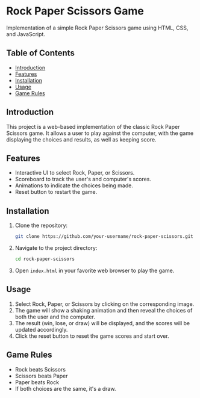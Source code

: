 # Rock Paper Scissors Game

Implementation of a simple Rock Paper Scissors game using HTML, CSS, and JavaScript.

## Table of Contents
- [Introduction](#introduction)
- [Features](#features)
- [Installation](#installation)
- [Usage](#usage)
- [Game Rules](#game-rules)


## Introduction
This project is a web-based implementation of the classic Rock Paper Scissors game. It allows a user to play against the computer, with the game displaying the choices and results, as well as keeping score.
## Features
- Interactive UI to select Rock, Paper, or Scissors.
- Scoreboard to track the user's and computer's scores.
- Animations to indicate the choices being made.
- Reset button to restart the game.

## Installation
1. Clone the repository:
    ```bash
    git clone https://github.com/your-username/rock-paper-scissors.git
    ```
2. Navigate to the project directory:
    ```bash
    cd rock-paper-scissors
    ```
3. Open `index.html` in your favorite web browser to play the game.

## Usage
1. Select Rock, Paper, or Scissors by clicking on the corresponding image.
2. The game will show a shaking animation and then reveal the choices of both the user and the computer.
3. The result (win, lose, or draw) will be displayed, and the scores will be updated accordingly.
4. Click the reset button to reset the game scores and start over.

## Game Rules
- Rock beats Scissors
- Scissors beats Paper
- Paper beats Rock
- If both choices are the same, it's a draw.

